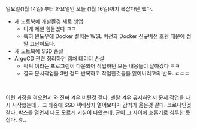 일요일(1월 14일) 부터 화요일인 오늘 (1월 16일)까지 복잡다난 했다.<bR>

- 새 노트북에 개발환경 새로 셋업 
  - 이게 제일 힘들었다 ㅋㅋ 
  - 특히 윈도우에 Docker 설치는 WSL 버전과 Docker 신규버전 호환 때문에 정말 고난이도다.
- 새 노트북에 SSD 증설
- ArgoCD 관련 정리하던 캡처 데이터 손실
  - 픽픽 이라는 프로그램이 다운되어 작업하던 모든 내용들이 날아갔다 ㅋㅋ
  - 결국 문서작업을 3번 정도 반복하고 작업한것들을 잃어버리고의 반복. ㄷㄷㄷ

<br>



이런 과정을 겪으면서 와 진짜 겨우 버틴것 같다. 멘탈 겨우 유지하면서 문서 작업을 다시 시작했는데... 그 와중에 SSD 택배상자 열어보다가 감기가 옮은것 같다. 코로나인것 같다. 박스를 열면서 나도 모르게 기침이 나왔는데, 균이 그 사이에 호흡기로 침투한 듯 싶다. 휴..<br>

<br>

